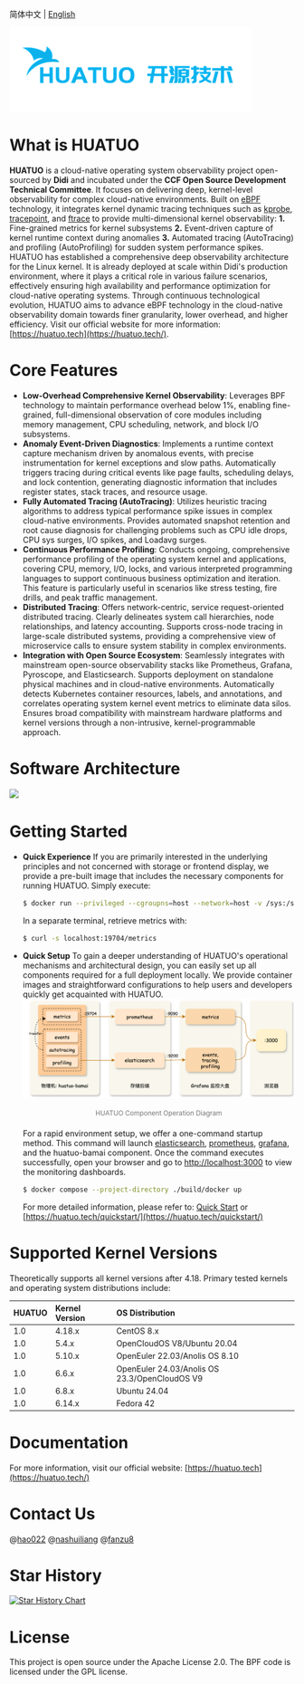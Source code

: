 简体中文 | [English](./README_CN.md)

![](./docs/huatuo-logo-v3.png)

# What is HUATUO

**HUATUO** is a cloud-native operating system observability project open-sourced by **Didi** and incubated under the **CCF Open Source Development Technical Committee**. It focuses on delivering deep, kernel-level observability for complex cloud-native environments. Built on [eBPF](https://docs.kernel.org/userspace-api/ebpf/syscall.html) technology, it integrates kernel dynamic tracing techniques such as [kprobe](https://www.kernel.org/doc/html/latest/trace/kprobes.html), [tracepoint](https://www.kernel.org/doc/html/latest/trace/tracepoints.html), and [ftrace](https://www.kernel.org/doc/html/latest/trace/ftrace.html) to provide multi-dimensional kernel observability: **1.** Fine-grained metrics for kernel subsystems **2.** Event-driven capture of kernel runtime context during anomalies **3.** Automated tracing (AutoTracing) and profiling (AutoProfiling) for sudden system performance spikes. HUATUO has established a comprehensive deep observability architecture for the Linux kernel. It is already deployed at scale within Didi's production environment, where it plays a critical role in various failure scenarios, effectively ensuring high availability and performance optimization for cloud-native operating systems. Through continuous technological evolution, HUATUO aims to advance eBPF technology in the cloud-native observability domain towards finer granularity, lower overhead, and higher efficiency. Visit our official website for more information: [https://huatuo.tech](https://huatuo.tech/).

# Core Features

- **Low-Overhead Comprehensive Kernel Observability**: Leverages BPF technology to maintain performance overhead below 1%, enabling fine-grained, full-dimensional observation of core modules including memory management, CPU scheduling, network, and block I/O subsystems.
- **Anomaly Event-Driven Diagnostics**: Implements a runtime context capture mechanism driven by anomalous events, with precise instrumentation for kernel exceptions and slow paths. Automatically triggers tracing during critical events like page faults, scheduling delays, and lock contention, generating diagnostic information that includes register states, stack traces, and resource usage.
- **Fully Automated Tracing (AutoTracing)**: Utilizes heuristic tracing algorithms to address typical performance spike issues in complex cloud-native environments. Provides automated snapshot retention and root cause diagnosis for challenging problems such as CPU idle drops, CPU sys surges, I/O spikes, and Loadavg surges.
- **Continuous Performance Profiling**: Conducts ongoing, comprehensive performance profiling of the operating system kernel and applications, covering CPU, memory, I/O, locks, and various interpreted programming languages to support continuous business optimization and iteration. This feature is particularly useful in scenarios like stress testing, fire drills, and peak traffic management.
- **Distributed Tracing**: Offers network-centric, service request-oriented distributed tracing. Clearly delineates system call hierarchies, node relationships, and latency accounting. Supports cross-node tracing in large-scale distributed systems, providing a comprehensive view of microservice calls to ensure system stability in complex environments.
- **Integration with Open Source Ecosystem**: Seamlessly integrates with mainstream open-source observability stacks like Prometheus, Grafana, Pyroscope, and Elasticsearch. Supports deployment on standalone physical machines and in cloud-native environments. Automatically detects Kubernetes container resources, labels, and annotations, and correlates operating system kernel event metrics to eliminate data silos. Ensures broad compatibility with mainstream hardware platforms and kernel versions through a non-intrusive, kernel-programmable approach.

# Software Architecture

![](./docs/img/huatuo-arch.png)

# Getting Started

- **Quick Experience**
  If you are primarily interested in the underlying principles and not concerned with storage or frontend display, we provide a pre-built image that includes the necessary components for running HUATUO. Simply execute:

    ```bash
  $ docker run --privileged --cgroupns=host --network=host -v /sys:/sys -v /run:/run huatuo/huatuo-bamai:latest
    ```

  In a separate terminal, retrieve metrics with:

    ```bash
  $ curl -s localhost:19704/metrics
    ```

- **Quick Setup**
  To gain a deeper understanding of HUATUO's operational mechanisms and architectural design, you can easily set up all components required for a full deployment locally. We provide container images and straightforward configurations to help users and developers quickly get acquainted with HUATUO.
    ![](./docs/img/quickstart-components.png)

    <div style="text-align: center; margin: 8px 0 20px 0; color: #777;">
    <small>
    HUATUO Component Operation Diagram<br>
    </small>
    </div>


  For a rapid environment setup, we offer a one-command startup method. This command will launch [elasticsearch](https://www.elastic.co), [prometheus](https://prometheus.io), [grafana](https://grafana.com), and the huatuo-bamai component. Once the command executes successfully, open your browser and go to [http://localhost:3000](http://localhost:3000) to view the monitoring dashboards.

    ```bash
  $ docker compose --project-directory ./build/docker up
    ```

  For more detailed information, please refer to: [Quick Start](./docs/quick-start.md) or [https://huatuo.tech/quickstart/](https://huatuo.tech/quickstart/)

# Supported Kernel Versions

Theoretically supports all kernel versions after 4.18. Primary tested kernels and operating system distributions include:

| HUATUO | Kernel Version | OS Distribution                               |
| :----- | :------------- | :-------------------------------------------- |
| 1.0    | 4.18.x         | CentOS 8.x                                    |
| 1.0    | 5.4.x          | OpenCloudOS V8/Ubuntu 20.04                   |
| 1.0    | 5.10.x         | OpenEuler 22.03/Anolis OS 8.10                |
| 1.0    | 6.6.x          | OpenEuler 24.03/Anolis OS 23.3/OpenCloudOS V9 |
| 1.0    | 6.8.x          | Ubuntu 24.04                                  |
| 1.0    | 6.14.x         | Fedora 42                                     |

# Documentation

For more information, visit our official website: [https://huatuo.tech](https://huatuo.tech/)

# Contact Us

@[hao022](https://github.com/hao022)
@[nashuiliang](https://github.com/nashuiliang)
@[fanzu8](https://github.com/fanzuba)

# Star History

[![Star History Chart](https://api.star-history.com/svg?repos=ccfos/huatuo&type=Date)](https://www.star-history.com/#ccfos/huatuo&Date)

# License

This project is open source under the Apache License 2.0. The BPF code is licensed under the GPL license.
